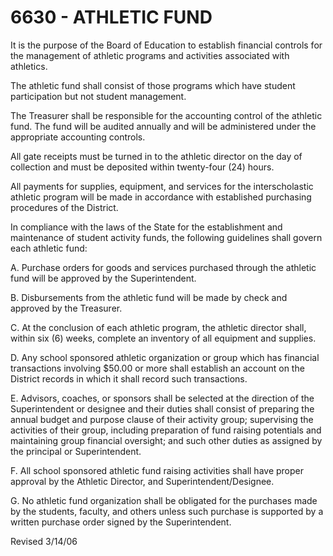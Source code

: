 6630 - ATHLETIC FUND
====================

It is the purpose of the Board of Education to establish financial
controls for the management of athletic programs and activities
associated with athletics.

The athletic fund shall consist of those programs which have student
participation but not student management.

The Treasurer shall be responsible for the accounting control of the
athletic fund. The fund will be audited annually and will be
administered under the appropriate accounting controls.

All gate receipts must be turned in to the athletic director on the day
of collection and must be deposited within twenty-four (24) hours.

All payments for supplies, equipment, and services for the
interscholastic athletic program will be made in accordance with
established purchasing procedures of the District.

In compliance with the laws of the State for the establishment and
maintenance of student activity funds, the following guidelines shall
govern each athletic fund:

A. Purchase orders for goods and services purchased through the athletic
fund will be approved by the Superintendent.

B. Disbursements from the athletic fund will be made by check and
approved by the Treasurer.

C. At the conclusion of each athletic program, the athletic director
shall, within six (6) weeks, complete an inventory of all equipment and
supplies.

D. Any school sponsored athletic organization or group which has
financial transactions involving \$50.00 or more shall establish an
account on the District records in which it shall record such
transactions.

E. Advisors, coaches, or sponsors shall be selected at the direction of
the Superintendent or designee and their duties shall consist of
preparing the annual budget and purpose clause of their activity group;
supervising the activities of their group, including preparation of fund
raising potentials and maintaining group financial oversight; and such
other duties as assigned by the principal or Superintendent.

F. All school sponsored athletic fund raising activities shall have
proper approval by the Athletic Director, and Superintendent/Designee.

G. No athletic fund organization shall be obligated for the purchases
made by the students, faculty, and others unless such purchase is
supported by a written purchase order signed by the Superintendent.

Revised 3/14/06
